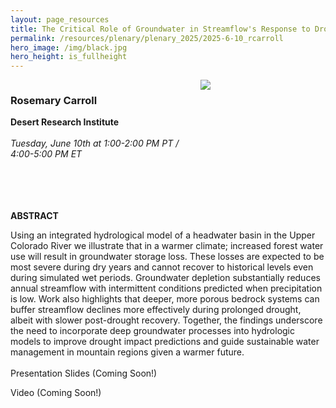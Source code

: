 ```yaml
---
layout: page_resources
title: The Critical Role of Groundwater in Streamflow's Response to Drought in Mountain Basins
permalink: /resources/plenary/plenary_2025/2025-6-10_rcarroll
hero_image: /img/black.jpg
hero_height: is_fullheight
---
```

<style>
    .cont {
      display: flex;
      flex-wrap: wrap;
    }

.col1 {
      flex: 3; 
      min-width: 200px;
    }

.col2 {
      flex: 1;
      min-width: 200px;
    }

</style>

<body>
    <div class="cont">
      <div class="col1">
        <h3><strong>Rosemary Carroll</strong></h3>
        <b>Desert Research Institute</b>
        <br><br>
        <em>Tuesday, June 10th at 1:00-2:00 PM PT / 4:00-5:00 PM ET</em><br>
        <br><br>
      </div>
        <div class="col2">
            <img src="../../../../img/photos/rcarroll.png" align="center"><br>
        </div>
    </div><br><br>
</body>

**ABSTRACT**

Using an integrated hydrological model of a headwater basin in the Upper Colorado River we illustrate that in a warmer climate; increased forest water use will result in groundwater storage loss. These losses are expected to be most severe during dry years and cannot recover to historical levels even during simulated wet periods. Groundwater depletion substantially reduces annual streamflow with intermittent conditions predicted when precipitation is low. Work also highlights that deeper, more porous bedrock systems can buffer streamflow declines more effectively during prolonged drought, albeit with slower post-drought recovery. Together, the findings underscore the need to incorporate deep groundwater processes into hydrologic models to improve drought impact predictions and guide sustainable water management in mountain regions given a warmer future.
<br><br>
Presentation Slides (Coming Soon!)

Video (Coming Soon!)
